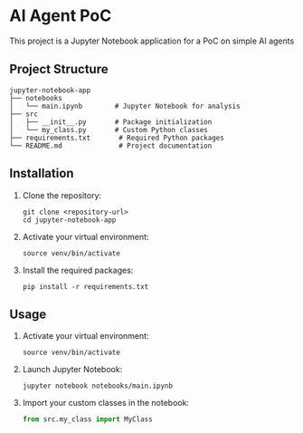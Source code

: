 # AI Agent PoC

This project is a Jupyter Notebook application for a PoC on simple AI agents

## Project Structure

```
jupyter-notebook-app
├── notebooks
│   └── main.ipynb        # Jupyter Notebook for analysis
├── src
│   ├── __init__.py       # Package initialization
│   └── my_class.py       # Custom Python classes
├── requirements.txt       # Required Python packages
└── README.md              # Project documentation
```

## Installation

1. Clone the repository:
   ```
   git clone <repository-url>
   cd jupyter-notebook-app
   ```

2. Activate your virtual environment:
   ```
   source venv/bin/activate
   ```


3. Install the required packages:
   ```
   pip install -r requirements.txt
   ```

## Usage

1. Activate your virtual environment:
   ```
   source venv/bin/activate
   ```

2. Launch Jupyter Notebook:
   ```
   jupyter notebook notebooks/main.ipynb
   ```

3. Import your custom classes in the notebook:
   ```python
   from src.my_class import MyClass
   ```
